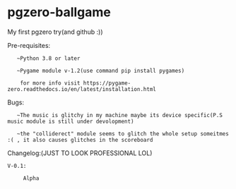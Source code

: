 # pgzero-ballgame
My first pgzero try(and github :))

Pre-requisites:
       
       ~Python 3.8 or later
       
       ~Pygame module v-1.2(use command pip install pygames)
        
        for more info visit https://pygame-zero.readthedocs.io/en/latest/installation.html



Bugs:
  
       ~The music is glitchy in my machine maybe its device specific(P.S music module is still under devolopment)
 
       ~the "colliderect" module seems to glitch the whole setup someitmes :( , it also causes glitches in the scoreboard




Changelog:(JUST TO LOOK PROFESSIONAL LOL)
 

    V-0.1:
        
         Alpha
 
     

